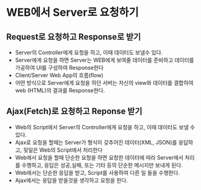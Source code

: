 # WEB에서 Server로 요청하기

## Request로 요청하고 Response로 받기
* Server의 Controller에게 요청을 하고, 이때 데이터도 보낼수 있다.
* Server에게 요청을 하면 Server는 WEB에게 보여줄 데이터를 준비하고 데이터를 가공하여 UI를 구성하여 Response한다
* Client/Server Web App의 흐름(flow)
* 어떤 방식으로 Server에게 요청을 하던 서버는 자신의 view와 데이터를 결합하여 web (HTML)의 결과를 Response한다.

## Ajax(Fetch)로 요청하고 Reponse 받기
* Web의 Script에서 Server의 Controller에게 요청을 하고, 이때 데이터도 보낼 수 있다.
* Ajax로 요청을 할때는 Server가 형식이 갖추어진 데이터(XML, JSON)를 응답하고, 뒷일은 Web의 Script에서 처리한다
* Web에서 요청을 할때 단순한 요청을 하면 요청한 데이터에 따라 Server에서 처리를 수행하고, 응답은 성공,실패, 또는 기타 등의 단순한 메시지만 보내게 된다.
* Web에서는 단순한 응답을 받고, Script를 사용하여 다른 일 들을 수행한다.
* Ajax에서는 응답을 받을것을 생각하고 요청을 한다.